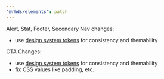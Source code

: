 ```yaml
---
"@rhds/elements": patch
---
```


Alert, Stat, Footer, Secondary Nav changes:

- use [design system tokens](https://red-hat-design-tokens.netlify.app) for consistency and themability

CTA Changes:

- use [design system tokens](https://red-hat-design-tokens.netlify.app) for consistency and themability
- fix CSS values like padding, etc.
